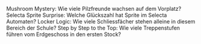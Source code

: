 Mushroom Mystery:
Wie viele Pilzfreunde wachsen auf dem Vorplatz?
Selecta Sprite Surprise:
Welche Glückszahl hat Sprite im Selecta Automaten?
Locker Logic:
Wie viele Schliessfächer stehen alleine in diesem Bereich der Schule?
Step by Step to the Top:
Wie viele Treppenstufen führen vom Erdgeschoss in den ersten Stock?
